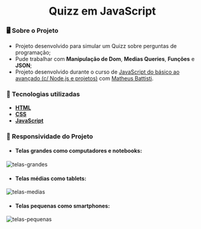 <div align = "center">
    <h1>Quizz em JavaScript</h1>
</div>

### 🖥 Sobre o Projeto
- Projeto desenvolvido para simular um Quizz sobre perguntas de programação;
- Pude trabalhar com **Manipulação de Dom**, **Medias Queries**, **Funções** e **JSON**;
- Projeto desenvolvido durante o curso de [JavaScript do básico ao avançado (c/ Node.js e projetos)](https://www.udemy.com/course/javascript-do-basico-ao-avancado-com-node-e-projetos/) com [Matheus Battisti](https://github.com/matheusbattisti/).

### 🌟 Tecnologias utilizadas
- [**HTML**](https://developer.mozilla.org/en-US/docs/Web/HTML)
- [**CSS**](https://developer.mozilla.org/en-US/docs/Web/CSS)
- [**JavaScript**](https://developer.mozilla.org/en-US/docs/Web/JavaScript)

### 🎯 Responsividade do Projeto
- #### Telas grandes como computadores e notebooks:
![telas-grandes](https://github.com/LucasBrito794/Quizz_JS/assets/78000311/dc3dc981-f6e3-445c-8983-5ea3d2686380)

- #### Telas médias como tablets:
![telas-medias](https://github.com/LucasBrito794/Quizz_JS/assets/78000311/f3a6305b-6084-4cb4-a59e-40fc72bcb309)
- #### Telas pequenas como smartphones:
![telas-pequenas](https://github.com/LucasBrito794/Quizz_JS/assets/78000311/ca38cf75-1c35-4d7f-95c7-18547bab51ad)
